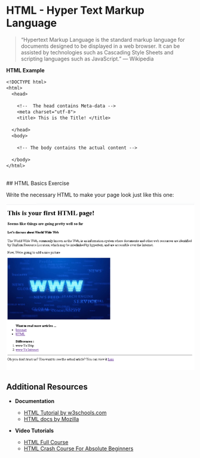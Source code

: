 # HTML - Hyper Text Markup Language

> “Hypertext Markup Language is the standard markup language for documents designed to be displayed in a web browser. It can be assisted by technologies such as Cascading Style Sheets and scripting languages such as JavaScript.” — Wikipedia


**HTML Example**

```
<!DOCTYPE html>
<html>
  <head>
  
    <!--  The head contains Meta-data -->
    <meta charset="utf-8">
    <title> This is the Title! </title>
    
  </head>
  <body>
  
    <!-- The body contains the actual content -->

  </body>
</html>
```

<br>
## HTML Basics Exercise

Write the necessary HTML to make your page look just like this one:

<img src="img/output.png" alt="Output">

## Additional Resources

* **Documentation**
  * [HTML Tutorial by w3schools.com](https://www.w3schools.com/html/)
  * [HTML docs by Mozilla](https://developer.mozilla.org/en-US/docs/Web/HTML)

* **Video Tutorials**
  * [HTML Full Course](https://youtu.be/pQN-pnXPaVg)
  * [HTML Crash Course For Absolute Beginners](https://youtu.be/UB1O30fR-EE)
